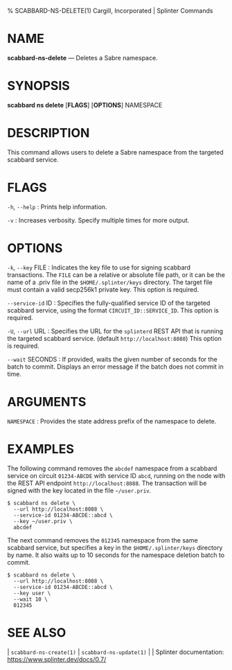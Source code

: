 % SCABBARD-NS-DELETE(1) Cargill, Incorporated | Splinter Commands
<!--
  Copyright 2018-2021 Cargill Incorporated
  Licensed under Creative Commons Attribution 4.0 International License
  https://creativecommons.org/licenses/by/4.0/
-->

NAME
====

**scabbard-ns-delete** — Deletes a Sabre namespace.

SYNOPSIS
========

**scabbard ns delete** \[**FLAGS**\] \[**OPTIONS**\] NAMESPACE

DESCRIPTION
===========
This command allows users to delete a Sabre namespace from the targeted scabbard
service.

FLAGS
=====
`-h`, `--help`
: Prints help information.

`-v`
: Increases verbosity. Specify multiple times for more output.

OPTIONS
=======
`-k`, `--key` FILE
: Indicates the key file to use for signing scabbard transactions. The `FILE`
  can be a relative or absolute file path, or it can be the name of a .priv file
  in the `$HOME/.splinter/keys` directory. The target file must contain a valid
  secp256k1 private key. This option is required.

`--service-id` ID
: Specifies the fully-qualified service ID of the targeted scabbard service,
  using the format `CIRCUIT_ID::SERVICE_ID`. This option is required.

`-U`, `--url` URL
: Specifies the URL for the `splinterd` REST API that is running the targeted
  scabbard service. (default `http://localhost:8080`) This option is required.

`--wait` SECONDS
: If provided, waits the given number of seconds for the batch to commit.
  Displays an error message if the batch does not commit in time.

ARGUMENTS
=========
`NAMESPACE`
: Provides the state address prefix of the namespace to delete.

EXAMPLES
========
The following command removes the `abcdef` namespace from a scabbard service on
circuit `01234-ABCDE` with service ID `abcd`, running on the node with the REST
API endpoint `http://localhost:8088`. The transaction will be signed with the
key located in the file `~/user.priv`.

```
$ scabbard ns delete \
  --url http://localhost:8088 \
  --service-id 01234-ABCDE::abcd \
  --key ~/user.priv \
  abcdef
```

The next command removes the `012345` namespace from the same scabbard service,
but specifies a key in the `$HOME/.splinter/keys` directory by name. It also
waits up to 10 seconds for the namespace deletion batch to commit.

```
$ scabbard ns delete \
  --url http://localhost:8088 \
  --service-id 01234-ABCDE::abcd \
  --key user \
  --wait 10 \
  012345
```

SEE ALSO
========
| `scabbard-ns-create(1)`
| `scabbard-ns-update(1)`
|
| Splinter documentation: https://www.splinter.dev/docs/0.7/
